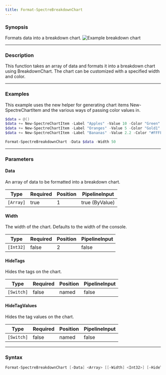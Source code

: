 ```yaml
---
title: Format-SpectreBreakdownChart
---
```








### Synopsis
Formats data into a breakdown chart.
![Example breakdown chart](/breakdownchart.png)



---


### Description

This function takes an array of data and formats it into a breakdown chart using BreakdownChart. The chart can be customized with a specified width and color.



---


### Examples
This example uses the new helper for generating chart items New-SpectreChartItem and the various ways of passing color values in.

```powershell
$data = @()
$data += New-SpectreChartItem -Label "Apples" -Value 10 -Color "Green"
$data += New-SpectreChartItem -Label "Oranges" -Value 5 -Color "Gold1"
$data += New-SpectreChartItem -Label "Bananas" -Value 2.2 -Color "#FFFF00"

Format-SpectreBreakdownChart -Data $data -Width 50
```


---


### Parameters
#### **Data**

An array of data to be formatted into a breakdown chart.






|Type     |Required|Position|PipelineInput |
|---------|--------|--------|--------------|
|`[Array]`|true    |1       |true (ByValue)|



#### **Width**

The width of the chart. Defaults to the width of the console.






|Type     |Required|Position|PipelineInput|
|---------|--------|--------|-------------|
|`[Int32]`|false   |2       |false        |



#### **HideTags**

Hides the tags on the chart.






|Type      |Required|Position|PipelineInput|
|----------|--------|--------|-------------|
|`[Switch]`|false   |named   |false        |



#### **HideTagValues**

Hides the tag values on the chart.






|Type      |Required|Position|PipelineInput|
|----------|--------|--------|-------------|
|`[Switch]`|false   |named   |false        |





---


### Syntax
```powershell
Format-SpectreBreakdownChart [-Data] <Array> [[-Width] <Int32>] [-HideTags] [-HideTagValues] [<CommonParameters>]
```
